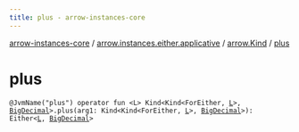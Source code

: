 ```yaml
---
title: plus - arrow-instances-core
---
```


[arrow-instances-core](../../index.html) / [arrow.instances.either.applicative](../index.html) / [arrow.Kind](index.html) / [plus](./plus.html)

# plus

`@JvmName("plus") operator fun <L> Kind<Kind<ForEither, `[`L`](plus.html#L)`>, `[`BigDecimal`](http://docs.oracle.com/javase/6/docs/api/java/math/BigDecimal.html)`>.plus(arg1: Kind<Kind<ForEither, `[`L`](plus.html#L)`>, `[`BigDecimal`](http://docs.oracle.com/javase/6/docs/api/java/math/BigDecimal.html)`>): Either<`[`L`](plus.html#L)`, `[`BigDecimal`](http://docs.oracle.com/javase/6/docs/api/java/math/BigDecimal.html)`>`